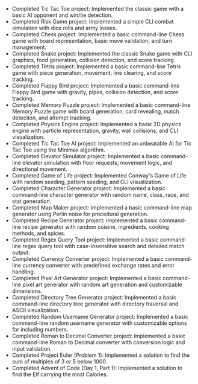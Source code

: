 
- Completed Tic Tac Toe project: Implemented the classic game with a basic AI opponent and win/tie detection.
- Completed Risk Game project: Implemented a simple CLI combat simulation with dice rolls and army losses.
- Completed Chess project: Implemented a basic command-line Chess game with board representation, basic move validation, and turn management.
- Completed Snake project: Implemented the classic Snake game with CLI graphics, food generation, collision detection, and score tracking.
- Completed Tetris project: Implemented a basic command-line Tetris game with piece generation, movement, line clearing, and score tracking.
- Completed Flappy Bird project: Implemented a basic command-line Flappy Bird game with gravity, pipes, collision detection, and score tracking.
- Completed Memory Puzzle project: Implemented a basic command-line Memory Puzzle game with board generation, card revealing, match detection, and attempt tracking.
- Completed Physics Engine project: Implemented a basic 2D physics engine with particle representation, gravity, wall collisions, and CLI visualization.
- Completed Tic Tac Toe AI project: Implemented an unbeatable AI for Tic Tac Toe using the Minimax algorithm.
- Completed Elevator Simulator project: Implemented a basic command-line elevator simulation with floor requests, movement logic, and directional movement.
- Completed Game of Life project: Implemented Conway's Game of Life with random seeding, pattern seeding, and CLI visualization.
- Completed Character Generator project: Implemented a basic command-line character generator with random name, class, race, and stat generation.
- Completed Map Maker project: Implemented a basic command-line map generator using Perlin noise for procedural generation.
- Completed Recipe Generator project: Implemented a basic command-line recipe generator with random cuisine, ingredients, cooking methods, and spices.
- Completed Regex Query Tool project: Implemented a basic command-line regex query tool with case-insensitive search and detailed match output.
- Completed Currency Converter project: Implemented a basic command-line currency converter with predefined exchange rates and error handling.
- Completed Pixel Art Generator project: Implemented a basic command-line pixel art generator with random art generation and customizable dimensions.
- Completed Directory Tree Generator project: Implemented a basic command-line directory tree generator with directory traversal and ASCII visualization.
- Completed Random Username Generator project: Implemented a basic command-line random username generator with customizable options for including numbers.
- Completed Roman to Decimal Converter project: Implemented a basic command-line Roman to Decimal converter with conversion logic and input validation.
- Completed Project Euler (Problem 1): Implemented a solution to find the sum of multiples of 3 or 5 below 1000.
- Completed Advent of Code (Day 1, Part 1): Implemented a solution to find the Elf carrying the most Calories.